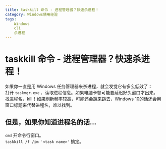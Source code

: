 ```yaml
---
title: taskkill 命令 - 进程管理器？快速杀进程！
category: Windows使用经验
tags:
    Windows
    cli
    杀进程
---
```


# taskkill 命令 - 进程管理器？快速杀进程！

如果你一直是用 Windows 任务管理器来杀进程，就会发觉它有多么低效了：  
打开 `taskmgr.exe` ，读取进程信息。如果电脑卡顿可能要延迟好久窗口才出来。  
找进程名，kill！如果刷新频率较高，可能还会跳来跳去，Windows 10的话还会用窗口标题来代替进程名，难以找到。

## 但是，如果你知道进程名的话...

`cmd` 开命令行窗口。  
`taskkill /f /im '<task name>'` 搞定。